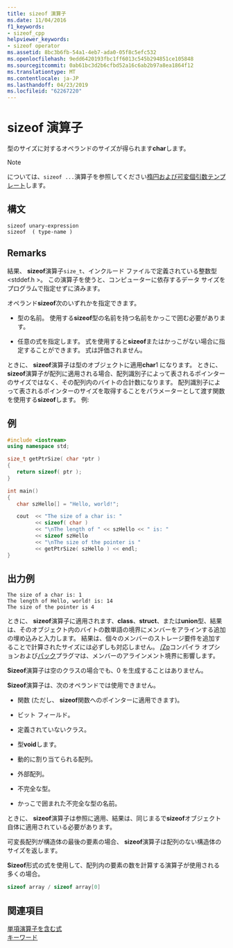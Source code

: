 ```yaml
---
title: sizeof 演算子
ms.date: 11/04/2016
f1_keywords:
- sizeof_cpp
helpviewer_keywords:
- sizeof operator
ms.assetid: 8bc3b6fb-54a1-4eb7-ada0-05f8c5efc532
ms.openlocfilehash: 9edd6420193fbc1ff6013c545b294851ce105848
ms.sourcegitcommit: 0ab61bc3d2b6cfbd52a16c6ab2b97a8ea1864f12
ms.translationtype: MT
ms.contentlocale: ja-JP
ms.lasthandoff: 04/23/2019
ms.locfileid: "62267220"
---
```

# <a name="sizeof-operator"></a>sizeof 演算子

型のサイズに対するオペランドのサイズが得られます**char**します。

> [!NOTE]
>  については、`sizeof ...`演算子を参照してください[楕円および可変個引数テンプレート](../cpp/ellipses-and-variadic-templates.md)します。

## <a name="syntax"></a>構文

```
sizeof unary-expression
sizeof  ( type-name )
```

## <a name="remarks"></a>Remarks

結果、 **sizeof**演算子`size_t`、インクルード ファイルで定義されている整数型\<stddef.h >。 この演算子を使うと、コンピューターに依存するデータ サイズをプログラムで指定せずに済みます。

オペランド**sizeof**次のいずれかを指定できます。

- 型の名前。 使用する**sizeof**型の名前を持つ名前をかっこで囲む必要があります。

- 任意の式を指定します。 式を使用すると**sizeof**またはかっこがない場合に指定することができます。 式は評価されません。

ときに、 **sizeof**演算子は型のオブジェクトに適用**char**1 になります。 ときに、 **sizeof**演算子が配列に適用される場合、配列識別子によって表されるポインターのサイズではなく、その配列内のバイトの合計数になります。 配列識別子によって表されるポインターのサイズを取得することをパラメーターとして渡す関数を使用する**sizeof**します。 例:

## <a name="example"></a>例

```cpp
#include <iostream>
using namespace std;

size_t getPtrSize( char *ptr )
{
   return sizeof( ptr );
}

int main()
{
   char szHello[] = "Hello, world!";

   cout  << "The size of a char is: "
         << sizeof( char )
         << "\nThe length of " << szHello << " is: "
         << sizeof szHello
         << "\nThe size of the pointer is "
         << getPtrSize( szHello ) << endl;
}
```

## <a name="sample-output"></a>出力例

```Output
The size of a char is: 1
The length of Hello, world! is: 14
The size of the pointer is 4
```

ときに、 **sizeof**演算子に適用されます、**class**、**struct**、または**union**型、結果は、そのオブジェクト内のバイトの数単語の境界にメンバーをアラインする追加の埋め込みと入力します。 結果は、個々のメンバーのストレージ要件を追加することで計算されたサイズには必ずしも対応しません。 [/Zp](../build/reference/zp-struct-member-alignment.md)コンパイラ オプションおよび[パック](../preprocessor/pack.md)プラグマは、メンバーのアラインメント境界に影響します。

**Sizeof**演算子は空のクラスの場合でも、0 を生成することはありません。

**Sizeof**演算子は、次のオペランドでは使用できません。

- 関数  (ただし、 **sizeof**関数へのポインターに適用できます)。

- ビット フィールド。

- 定義されていないクラス。

- 型**void**します。

- 動的に割り当てられる配列。

- 外部配列。

- 不完全な型。

- かっこで囲まれた不完全な型の名前。

ときに、 **sizeof**演算子は参照に適用、結果は、同じまるで**sizeof**オブジェクト自体に適用されている必要があります。

可変長配列が構造体の最後の要素の場合、 **sizeof**演算子は配列のない構造体のサイズを返します。

**Sizeof**形式の式を使用して、配列内の要素の数を計算する演算子が使用される多くの場合。

```cpp
sizeof array / sizeof array[0]
```

## <a name="see-also"></a>関連項目

[単項演算子を含む式](../cpp/expressions-with-unary-operators.md)<br/>
[キーワード](../cpp/keywords-cpp.md)
